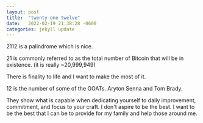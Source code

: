 ```yaml
---
layout: post
title:  "twenty-one twelve"
date:   2022-02-19 21:38:28 -0600
categories: jekyll update
---
```



2112 is a palindrome which is nice.

21 is commonly referred to as the total number of Bitcoin that will be in existence. (it is really ~20,999,949)

  There is finality to life and I want to make the most of it.

12 is the number of some of the GOATs. Aryton Senna and Tom Brady.

  They show what is capable when dedicating yourself to daily improvement, commitment, and focus to your craft. I don't aspire to be the best. I want to be the best that I can be to provide for my family and help those around me.
